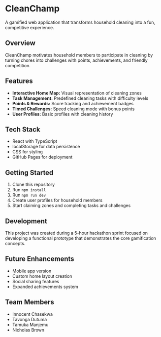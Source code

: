 # CleanChamp

A gamified web application that transforms household cleaning into a fun, competitive experience.

## Overview

CleanChamp motivates household members to participate in cleaning by turning chores into challenges with points, achievements, and friendly competition.

## Features

- **Interactive Home Map:** Visual representation of cleaning zones
- **Task Management:** Predefined cleaning tasks with difficulty levels
- **Points & Rewards:** Score tracking and achievement badges
- **Timed Challenges:** Speed cleaning mode with bonus points
- **User Profiles:** Basic profiles with cleaning history

## Tech Stack

- React with TypeScript
- localStorage for data persistence
- CSS for styling
- GitHub Pages for deployment

## Getting Started

1. Clone this repository
2. Run `npm install`
3. Run `npm run dev`
4. Create user profiles for household members
5. Start claiming zones and completing tasks and challenges

## Development

This project was created during a 5-hour hackathon sprint focused on developing a functional prototype that demonstrates the core gamification concepts.

## Future Enhancements

- Mobile app version
- Custom home layout creation
- Social sharing features
- Expanded achievements system

## Team Members

- Innocent Chasekwa
- Tavonga Dutuma
- Tamuka Manjemu
- Nicholas Brown
